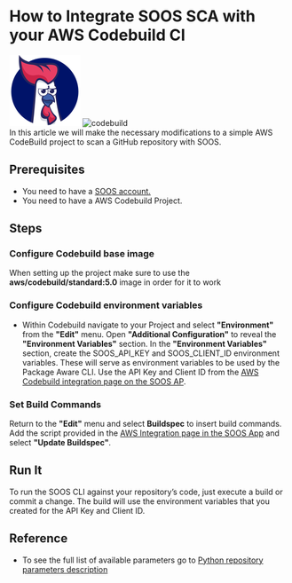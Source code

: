 # How to Integrate SOOS SCA with your AWS Codebuild CI

<div>
<img src="../assets/img/SOOS-Icon.png" alt="SOOS" width="128" height="128">
<img src="../assets/img/codebuild.png" alt="codebuild" width="128" height="128">
</div>
In this article we will make the necessary modifications to a simple AWS CodeBuild project to scan a GitHub repository with SOOS.

## Prerequisites

- You need to have a [SOOS account.](https://app.soos.io/register)
- You need to have a AWS Codebuild Project.

## Steps

### **Configure Codebuild base image**

When setting up the project make sure to use the **aws/codebuild/standard:5.0** image in order for it to work

### **Configure Codebuild environment variables**

* Within Codebuild navigate to your Project and select **"Environment"** from the **"Edit"** menu.
Open **"Additional Configuration"** to reveal the **"Environment Variables"** section. In the **"Environment Variables"** section, create the SOOS_API_KEY and SOOS_CLIENT_ID environment variables. These will serve as environment variables to be used by the Package Aware CLI. Use the API Key and Client ID from the [AWS Codebuild integration page on the SOOS AP](https://app.soos.io/integrate/sca?id=aws-codebuild).

### **Set Build Commands**
Return to the **"Edit"** menu and select **Buildspec** to insert build commands.  Add the script provided in the [AWS Integration page in the SOOS App](https://app.soos.io/integrate/sca?id=aws-codebuild) and select **"Update Buildspec"**.

## Run It
To run the SOOS CLI against your repository’s code, just execute a build or commit a change. The build will use the environment variables that you created for the API Key and Client ID.

## Reference
* To see the full list of available parameters go to [Python repository parameters description](https://github.com/soos-io/soos-ci-analysis-python#script-arguments)